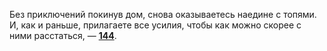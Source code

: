 Без приключений покинув дом, снова оказываетесь наедине с топями. И, как и раньше, прилагаете все усилия, чтобы как можно скорее с ними расстаться, — [**144**](#n_144).

